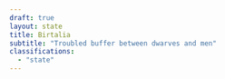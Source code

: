 ```yaml
---
draft: true
layout: state
title: Birtalia
subtitle: "Troubled buffer between dwarves and men"
classifications:
  - "state"
---
```


